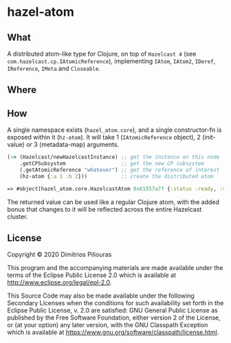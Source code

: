 # hazel-atom

## What
A distributed atom-like type for Clojure, on top of `Hazelcast 4` (see `com.hazelcast.cp.IAtomicReference`),
implementing `IAtom`, `IAtom2`, `IDeref`, `IReference`, `IMeta` and `Closeable`.

## Where


## How

A single namespace exists (`hazel_atom.core`), and a single constructor-fn is exposed within it (`hz-atom`). 
It will take 1 (`IAtomicReference` object), 2 (init-value) or 3 (metadata-map) arguments.

```clj
(-> (Hazelcast/newHazelcastInstance) ;; get the instance on this node
    .getCPSubsystem                  ;; get the new CP subsystem
    (.getAtomicReference "whatever") ;; get the reference of interest
    (hz-atom {:a 1 :b 2}))           ;; create the distributed atom

=> #object[hazel_atom.core.HazelcastAtom 0x61557a7f {:status :ready, :val {:a 1, :b 2}}]
```
The returned value can be used like a regular Clojure atom, with the added bonus that changes to it will be reflected
across the entire Hazelcast cluster.


## License

Copyright © 2020 Dimitrios Piliouras

This program and the accompanying materials are made available under the
terms of the Eclipse Public License 2.0 which is available at
http://www.eclipse.org/legal/epl-2.0.

This Source Code may also be made available under the following Secondary
Licenses when the conditions for such availability set forth in the Eclipse
Public License, v. 2.0 are satisfied: GNU General Public License as published by
the Free Software Foundation, either version 2 of the License, or (at your
option) any later version, with the GNU Classpath Exception which is available
at https://www.gnu.org/software/classpath/license.html.
